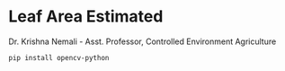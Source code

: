# Leaf Area Estimated

Dr. Krishna Nemali - Asst. Professor, Controlled Environment Agriculture

`pip install opencv-python`
